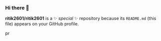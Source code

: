 ### Hi there 👋


**ritik2601/ritik2601** is a ✨ _special_ ✨ repository because its `README.md` (this file) appears on your GitHub profile.



pr








